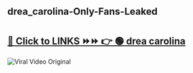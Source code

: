 
 ## drea_carolina-Only-Fans-Leaked

# <h2><a href="https://clipsfans.com/drea_carolina&ref=git">🔗 Click to LINKS ⏩⏩ 👉 🟢 drea carolina </a></h2>

<a href="https://clipsfans.com/drea_carolina&ref=git" rel="nofollow" data-target="animated-image.originalLink"><img src="https://i.ibb.co.com/xMMVF88/686577567.gif" alt="Viral Video Original" style="max-width: 100%; display: inline-block;" data-target="animated-image.originalImage"></a>
